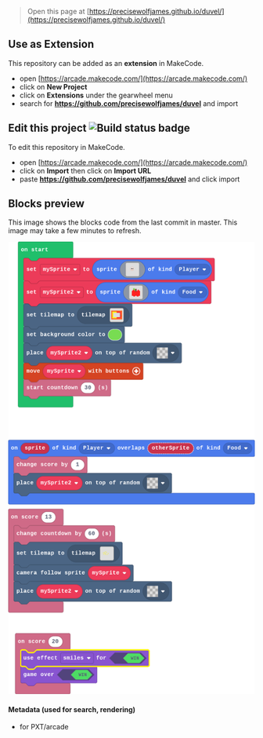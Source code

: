  


> Open this page at [https://precisewolfjames.github.io/duvel/](https://precisewolfjames.github.io/duvel/)

## Use as Extension

This repository can be added as an **extension** in MakeCode.

* open [https://arcade.makecode.com/](https://arcade.makecode.com/)
* click on **New Project**
* click on **Extensions** under the gearwheel menu
* search for **https://github.com/precisewolfjames/duvel** and import

## Edit this project ![Build status badge](https://github.com/precisewolfjames/duvel/workflows/MakeCode/badge.svg)

To edit this repository in MakeCode.

* open [https://arcade.makecode.com/](https://arcade.makecode.com/)
* click on **Import** then click on **Import URL**
* paste **https://github.com/precisewolfjames/duvel** and click import

## Blocks preview

This image shows the blocks code from the last commit in master.
This image may take a few minutes to refresh.

![A rendered view of the blocks](https://github.com/precisewolfjames/duvel/raw/master/.github/makecode/blocks.png)

#### Metadata (used for search, rendering)

* for PXT/arcade
<script src="https://makecode.com/gh-pages-embed.js"></script><script>makeCodeRender("{{ site.makecode.home_url }}", "{{ site.github.owner_name }}/{{ site.github.repository_name }}");</script>
